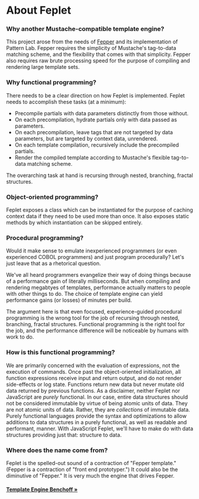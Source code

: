 # About Feplet

### Why another Mustache-compatible template engine?

This project arose from the needs of 
<a href="https://fepper.io" target="blank">Fepper</a> and its implementation of 
Pattern Lab. Fepper requires the simplicity of Mustache's tag-to-data matching 
scheme, and the flexibility that comes with that simplicity. Fepper also 
requires raw brute processing speed for the purpose of compiling and rendering 
large template sets.

### Why functional programming?

There needs to be a clear direction on how Feplet is implemented. Feplet needs 
to accomplish these tasks (at a minimum):

* Precompile partials with data parameters distinctly from those without.
* On each precompilation, hydrate partials only with data passed as parameters.
* On each precompilation, leave tags that are not targeted by data parameters, 
  but are targeted by context data, unrendered.
* On each template compilation, recursively include the precompiled partials.
* Render the compiled template according to Mustache's flexible tag-to-data 
  matching scheme.

The overarching task at hand is recursing through nested, branching, fractal 
structures.

### Object-oriented programming?

Feplet exposes a class which can be instantiated for the purpose of caching 
context data if they need to be used more than once. It also exposes static 
methods by which instantiation can be skipped entirely.

### Procedural programming?

Would it make sense to emulate inexperienced programmers (or even experienced 
COBOL programmers) and just program procedurally? Let's just leave that as a 
rhetorical question.

We've all heard programmers evangelize their way of doing things because of a 
performance gain of literally milliseconds. But when compiling and rendering 
megabtyes of templates, performance actually matters to people with other things 
to do. The choice of template engine can yield performance gains (or losses) 
of minutes per build.

The argument here is that even focused, experience-guided procedural programming 
is the wrong tool for the job of recursing through nested, branching, fractal 
structures. Functional programming is the right tool for the job, and the 
performance difference will be noticeable by humans with work to do.

### How is this functional programming?

We are primarily concerned with the evaluation of expressions, not the execution 
of commands. Once past the object-oriented initialization, all function 
expressions receive input and return output, and do not render side-effects or 
log state. Functions return new data but never mutate old data returned by 
previous functions. As a disclaimer, neither Feplet nor JavaScript are _purely_ 
functional. In our case, entire data structures should not be considered 
immutable by virtue of being atomic units of data. They are not atomic units of 
data. Rather, they are _collections_ of immutable data. Purely functional 
languages provide the syntax and optimizations to allow additions to data 
structures in a purely functional, as well as readable and performant, manner. 
With JavaScript Feplet, we'll have to make do with data structures providing 
just that: structure to data.

### Where does the name come from?

Feplet is the spelled-out sound of a contraction of "Fepper template." (Fepper 
is a contraction of "front end prototyper.") It could also be the diminutive of 
"Fepper." It is very much the engine that drives Fepper.

<h4><a href="https://github.com/electric-eloquence/template-engine-benchoff" target="_blank">Template Engine Benchoff &raquo;</a></h4>

